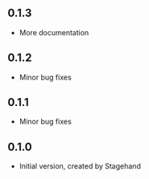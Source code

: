 ## 0.1.3

- More documentation

## 0.1.2

- Minor bug fixes

## 0.1.1

- Minor bug fixes

## 0.1.0

- Initial version, created by Stagehand
